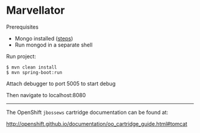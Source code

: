 # Marvellator

Prerequisites
* Mongo installed ([steps](http://docs.mongodb.org/manual/installation/))
* Run mongod in a separate shell

Run project:

```
$ mvn clean install
$ mvn spring-boot:run
```
Attach debugger to port 5005 to start debug

Then navigate to localhost:8080

------

The OpenShift `jbossews` cartridge documentation can be found at:

http://openshift.github.io/documentation/oo_cartridge_guide.html#tomcat
